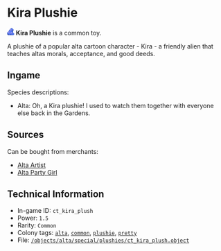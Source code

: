 # Kira Plushie

<img src="https://raw.githubusercontent.com/Ceterai/Enternia/main/objects/alta/special/plushies/ct_kira_plush.png" alt="Kira Plushie icon" loading="lazy" height="16px" width="auto" /> **Kira Plushie** is a common toy.

A plushie of a popular alta cartoon character - Kira - a friendly alien that teaches altas morals, acceptance, and good deeds.

## Ingame

Species descriptions:

- Alta: Oh, a Kira plushie! I used to watch them together with everyone else back in the Gardens.

## Sources

Can be bought from merchants:

- [Alta Artist](https://ceterai.github.io/MyEnternia/Wiki/AltaArtist)
- [Alta Party Girl](https://ceterai.github.io/MyEnternia/Wiki/AltaPartyGirl)

## Technical Information

- In-game ID: `ct_kira_plush`
- Power: `1.5`
- Rarity: `Common`
- Colony tags: [`alta`](https://ceterai.github.io/MyEnternia/Wiki/Tags/Alta), [`common`](https://ceterai.github.io/MyEnternia/Wiki/Tags/Common), [`plushie`](https://ceterai.github.io/MyEnternia/Wiki/Tags/Plushie), [`pretty`](https://ceterai.github.io/MyEnternia/Wiki/Tags/Pretty)
- File: [`/objects/alta/special/plushies/ct_kira_plush.object`](https://github.com/Ceterai/Enternia/blob/main/objects/alta/special/plushies/ct_kira_plush.object)
